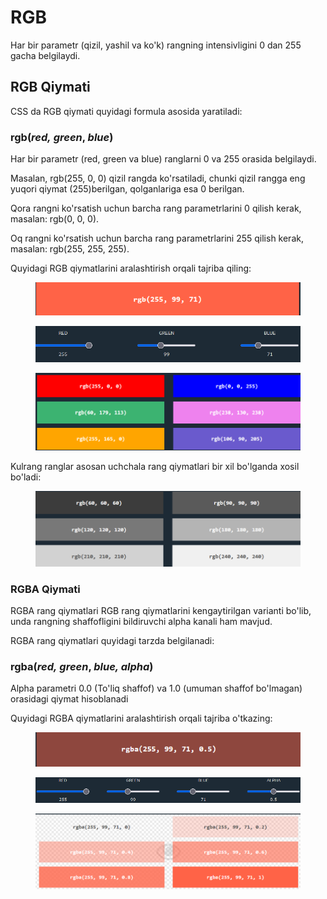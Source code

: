 # RGB

Har bir parametr (qizil, yashil va ko'k) rangning intensivligini 0 dan 255 gacha belgilaydi.

## RGB Qiymati <a href="#rgb-qiymati" id="rgb-qiymati"></a>

CSS da RGB qiymati quyidagi formula asosida yaratiladi:

### rgb(_red,_ _green_, _blue_)

Har bir parametr (red, green va blue) ranglarni 0 va 255 orasida belgilaydi.

Masalan, rgb(255, 0, 0) qizil rangda ko'rsatiladi, chunki qizil rangga eng yuqori qiymat  (255)berilgan, qolganlariga esa 0 berilgan.

Qora rangni ko'rsatish uchun barcha rang parametrlarini 0 qilish kerak, masalan: rgb(0, 0, 0).

Oq rangni ko'rsatish uchun barcha rang parametrlarini 255 qilish kerak, masalan: rgb(255, 255, 255).

Quyidagi RGB qiymatlarini aralashtirish orqali tajriba qiling:

<figure><img src="../../../.gitbook/assets/image (354).png" alt=""><figcaption></figcaption></figure>

<figure><img src="../../../.gitbook/assets/image (236).png" alt=""><figcaption></figcaption></figure>

<figure><img src="../../../.gitbook/assets/image (160).png" alt=""><figcaption></figcaption></figure>

Kulrang ranglar asosan uchchala rang qiymatlari bir xil bo'lganda xosil bo'ladi:

<figure><img src="../../../.gitbook/assets/image (165).png" alt=""><figcaption></figcaption></figure>

### RGBA Qiymati <a href="#rgba-qiymati" id="rgba-qiymati"></a>

RGBA rang qiymatlari RGB rang qiymatlarini kengaytirilgan varianti bo'lib, unda rangning shaffofligini bildiruvchi alpha kanali ham mavjud.

RGBA rang qiymatlari quyidagi tarzda belgilanadi:

### rgba(_red,_ _green_, _blue, alpha_)

Alpha parametri 0.0 (To'liq shaffof) va 1.0 (umuman shaffof bo'lmagan) orasidagi qiymat hisoblanadi

Quyidagi RGBA qiymatlarini aralashtirish orqali tajriba o'tkazing:

<figure><img src="../../../.gitbook/assets/image (162).png" alt=""><figcaption></figcaption></figure>

<figure><img src="../../../.gitbook/assets/image (643).png" alt=""><figcaption></figcaption></figure>

<figure><img src="../../../.gitbook/assets/image (231).png" alt=""><figcaption></figcaption></figure>

